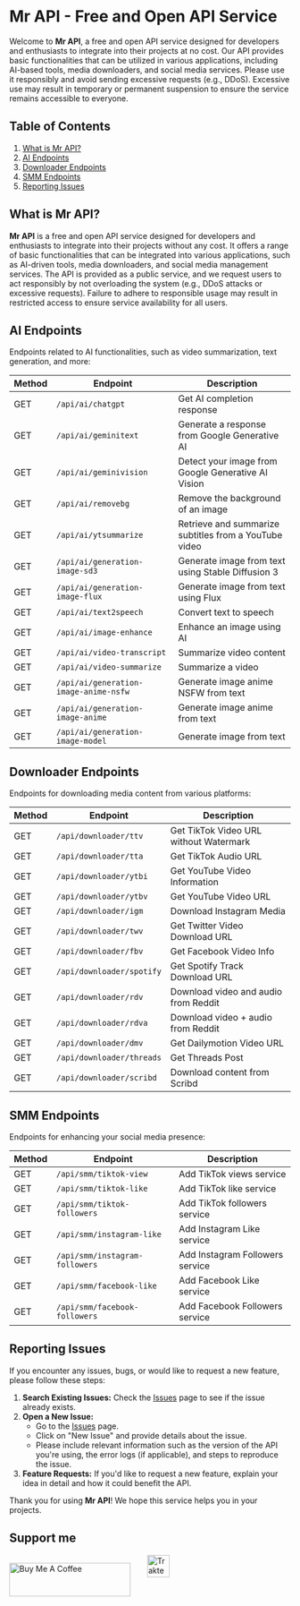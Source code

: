 
# Mr API - Free and Open API Service

Welcome to **Mr API**, a free and open API service designed for developers and enthusiasts to integrate into their projects at no cost. Our API provides basic functionalities that can be utilized in various applications, including AI-based tools, media downloaders, and social media services. Please use it responsibly and avoid sending excessive requests (e.g., DDoS). Excessive use may result in temporary or permanent suspension to ensure the service remains accessible to everyone.

## Table of Contents
1. [What is Mr API?](#what-is-mr-api)
2. [AI Endpoints](#ai-endpoints)
3. [Downloader Endpoints](#downloader-endpoints)
4. [SMM Endpoints](#smm-endpoints)
5. [Reporting Issues](#reporting-issues)

## What is Mr API?

**Mr API** is a free and open API service designed for developers and enthusiasts to integrate into their projects without any cost. It offers a range of basic functionalities that can be integrated into various applications, such as AI-driven tools, media downloaders, and social media management services. The API is provided as a public service, and we request users to act responsibly by not overloading the system (e.g., DDoS attacks or excessive requests). Failure to adhere to responsible usage may result in restricted access to ensure service availability for all users.

## AI Endpoints

Endpoints related to AI functionalities, such as video summarization, text generation, and more:

| Method | Endpoint                          | Description                                        |
|--------|------------------------------------|----------------------------------------------------|
| GET    | `/api/ai/chatgpt`                  | Get AI completion response                         |
| GET    | `/api/ai/geminitext`               | Generate a response from Google Generative AI      |
| GET    | `/api/ai/geminivision`             | Detect your image from Google Generative AI Vision |
| GET    | `/api/ai/removebg`                 | Remove the background of an image                  |
| GET    | `/api/ai/ytsummarize`              | Retrieve and summarize subtitles from a YouTube video |
| GET    | `/api/ai/generation-image-sd3`     | Generate image from text using Stable Diffusion 3  |
| GET    | `/api/ai/generation-image-flux`    | Generate image from text using Flux                |
| GET    | `/api/ai/text2speech`              | Convert text to speech                             |
| GET    | `/api/ai/image-enhance`            | Enhance an image using AI                          |
| GET    | `/api/ai/video-transcript`         | Summarize video content                            |
| GET    | `/api/ai/video-summarize`          | Summarize a video                                  |
| GET    | `/api/ai/generation-image-anime-nsfw`| Generate image anime NSFW from text              |
| GET    | `/api/ai/generation-image-anime`   | Generate image anime from text                     |
| GET    | `/api/ai/generation-image-model`   | Generate image from text                           |

## Downloader Endpoints

Endpoints for downloading media content from various platforms:

| Method | Endpoint                          | Description                                        |
|--------|------------------------------------|----------------------------------------------------|
| GET    | `/api/downloader/ttv`              | Get TikTok Video URL without Watermark             |
| GET    | `/api/downloader/tta`              | Get TikTok Audio URL                               |
| GET    | `/api/downloader/ytbi`             | Get YouTube Video Information                      |
| GET    | `/api/downloader/ytbv`             | Get YouTube Video URL                              |
| GET    | `/api/downloader/igm`              | Download Instagram Media                           |
| GET    | `/api/downloader/twv`              | Get Twitter Video Download URL                     |
| GET    | `/api/downloader/fbv`              | Get Facebook Video Info                            |
| GET    | `/api/downloader/spotify`          | Get Spotify Track Download URL                     |
| GET    | `/api/downloader/rdv`              | Download video and audio from Reddit               |
| GET    | `/api/downloader/rdva`             | Download video + audio from Reddit                 |
| GET    | `/api/downloader/dmv`              | Get Dailymotion Video URL                          |
| GET    | `/api/downloader/threads`          | Get Threads Post                                   |
| GET    | `/api/downloader/scribd`           | Download content from Scribd                       |

## SMM Endpoints

Endpoints for enhancing your social media presence:

| Method | Endpoint                          | Description                                        |
|--------|------------------------------------|----------------------------------------------------|
| GET    | `/api/smm/tiktok-view`             | Add TikTok views service                           |
| GET    | `/api/smm/tiktok-like`             | Add TikTok like service                            |
| GET    | `/api/smm/tiktok-followers`        | Add TikTok followers service                       |
| GET    | `/api/smm/instagram-like`          | Add Instagram Like service                         |
| GET    | `/api/smm/instagram-followers`     | Add Instagram Followers service                    |
| GET    | `/api/smm/facebook-like`           | Add Facebook Like service                          |
| GET    | `/api/smm/facebook-followers`      | Add Facebook Followers service                     |

## Reporting Issues

If you encounter any issues, bugs, or would like to request a new feature, please follow these steps:

1. **Search Existing Issues:** Check the [Issues](https://github.com/muhammadrafihq/api-issues/issues) page to see if the issue already exists.
2. **Open a New Issue:**
   - Go to the [Issues](https://github.com/muhammadrafihq/api-issues/issues) page.
   - Click on "New Issue" and provide details about the issue.
   - Please include relevant information such as the version of the API you're using, the error logs (if applicable), and steps to reproduce the issue.
3. **Feature Requests:** If you'd like to request a new feature, explain your idea in detail and how it could benefit the API.

Thank you for using **Mr API**! We hope this service helps you in your projects.

## Support me
<div style="display: flex; gap: 30px;">

<a href="https://www.buymeacoffee.com/muhammadrafihq" target="_blank"><img src="https://cdn.buymeacoffee.com/buttons/v2/default-yellow.png" alt="Buy Me A Coffee " style="height: 60px !important;width: 217px !important;" ></a>

<a href="https://trakteer.id/muhammadrafihq" target="_blank">
  <img id="wse-buttons-preview" src="https://cdn.trakteer.id/images/embed/trbtn-red-1.png?date=18-11-2023" height="40" style="border:0px;height:40px;" alt="Trakteer Saya">
</a>

</div>

